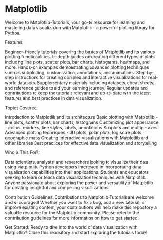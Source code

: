 # Matplotlib
Welcome to Matplotlib-Tutorials, your go-to resource for learning and mastering data visualization with Matplotlib - a powerful plotting library for Python. 

Features:

Beginner-friendly tutorials covering the basics of Matplotlib and its various plotting functionalities.
In-depth guides on creating different types of plots including line plots, scatter plots, bar charts, histograms, heatmaps, and more.
Hands-on examples demonstrating advanced plotting techniques such as subplotting, customization, annotations, and animations.
Step-by-step instructions for creating complex and interactive visualizations for real-world datasets.
Supplementary materials including datasets, cheat sheets, and reference guides to aid your learning journey.
Regular updates and contributions to keep the tutorials relevant and up-to-date with the latest features and best practices in data visualization.

Topics Covered:

Introduction to Matplotlib and its architecture
Basic plotting with Matplotlib - line plots, scatter plots, bar charts, histograms
Customizing plot appearance - colors, markers, line styles, labels, annotations
Subplots and multiple axes
Advanced plotting techniques - 3D plots, polar plots, log scale plots, geographic maps
Creating interactive visualizations with Matplotlib and other libraries
Best practices for effective data visualization and storytelling

Who is This For?:

Data scientists, analysts, and researchers looking to visualize their data using Matplotlib.
Python developers interested in incorporating data visualization capabilities into their applications.
Students and educators seeking to learn or teach data visualization techniques with Matplotlib.
Anyone passionate about exploring the power and versatility of Matplotlib for creating insightful and compelling visualizations.

Contribution Guidelines:
Contributions to Matplotlib-Tutorials are welcome and encouraged! Whether you want to fix a bug, add a new tutorial, or improve existing content, your contributions will help make this repository a valuable resource for the Matplotlib community. Please refer to the contribution guidelines for more information on how to get started.

Get Started:
Ready to dive into the world of data visualization with Matplotlib? Clone this repository and start exploring the tutorials today!
